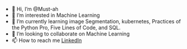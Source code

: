 - 👋 Hi, I’m @Must-ah
- 👀 I’m interested in Machine Learning
- 🌱 I’m currently learning image Segmentation, kubernetes, Practices of the Python Pro, Five Lines of Code, and SQL.
- 💞️ I’m looking to collaborate on Machine Learning
- 📫 How to reach me [LinkedIn](https://www.linkedin.com/in/must-ah/)

<!---
Must-ah/Must-ah is a ✨ special ✨ repository because its `README.md` (this file) appears on your GitHub profile.
You can click the Preview link to take a look at your changes.
--->

